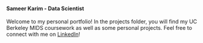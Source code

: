 #### Sameer Karim - Data Scientist

Welcome to my personal portfolio! In the projects folder, you will find my UC Berkeley MIDS coursework as well as some personal projects. Feel free to connect with me on [LinkedIn](https://www.linkedin.com/in/sameer-karim/)!
